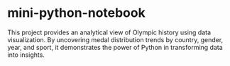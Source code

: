 # mini-python-notebook
This project provides an analytical view of Olympic history using data visualization. By uncovering medal  distribution trends by country, gender, year, and sport, it demonstrates the power of Python in transforming  data into insights. 
